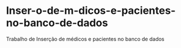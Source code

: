 # Inser-o-de-m-dicos-e-pacientes-no-banco-de-dados
Trabalho de Inserção de médicos e pacientes no banco de dados
